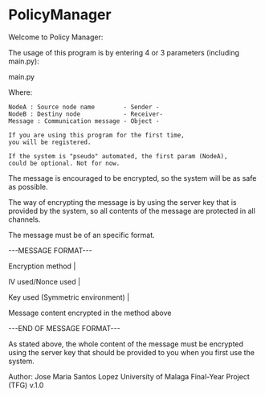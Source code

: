 # PolicyManager

Welcome to Policy Manager:

The usage of this program is by
entering 4 or 3 parameters (including main.py):

main.py <NodeA> <NodeB> <Message>

Where:

    NodeA : Source node name        - Sender - 
    NodeB : Destiny node            - Receiver-
    Message : Communication message - Object -  

    If you are using this program for the first time,
    you will be registered.

    If the system is "pseudo" automated, the first param (NodeA),
    could be optional. Not for now.

The message is encouraged to be encrypted, so the system
will be as safe as possible.

The way of encrypting the message is by using the server key
that is provided by the system, so all contents of the message
are protected in all channels.

The message must be of an specific format.

---MESSAGE FORMAT---

Encryption method  | 

IV used/Nonce used | 

Key used (Symmetric environment) |

Message content encrypted in the method above

---END OF MESSAGE FORMAT---


As stated above, the whole content of the message must be encrypted
using the server key that should be provided to you when you first use the system.

Author: Jose Maria Santos Lopez
University of Malaga
Final-Year Project (TFG)
v.1.0

